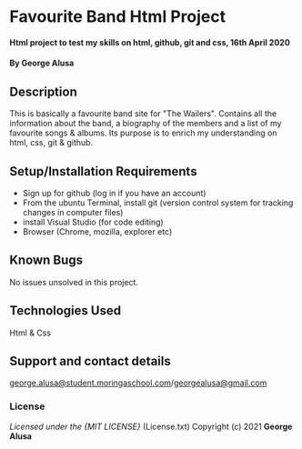 # Favourite Band Html Project
#### Html project to test my skills on html, github, git and css, 16th April 2020
#### By **George Alusa**
## Description
This is basically a favourite band site for "The Wailers". Contains all the information about the band, a biography of the members and a list of my favourite songs & albums. Its purpose is to enrich my understanding on html, css, git & github.
## Setup/Installation Requirements
* Sign up for github (log in if you have an account)
* From the ubuntu Terminal, install git (version control system for tracking changes in computer files)
* install Visual Studio (for code editing)
* Browser (Chrome, mozilla, explorer etc)

## Known Bugs
No issues unsolved in this project.
## Technologies Used
Html & Css
## Support and contact details
george.alusa@student.moringaschool.com/georgealusa@gmail.com
### License
*Licensed under the {MIT LICENSE}*
(License.txt)
Copyright (c) 2021 **George Alusa**

